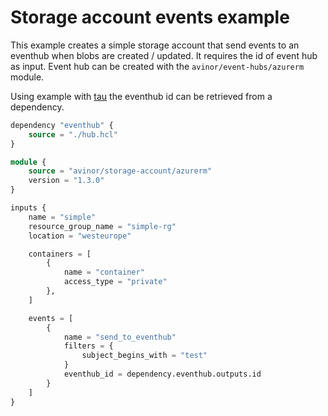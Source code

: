 # Storage account events example

This example creates a simple storage account that send events to an eventhub when blobs are created / updated. It requires the id of event hub as input. Event hub can be created with the `avinor/event-hubs/azurerm` module.

Using example with [tau](https://github.com/avinor/tau) the eventhub id can be retrieved from a dependency.

```terraform
dependency "eventhub" {
    source = "./hub.hcl"
}

module {
    source = "avinor/storage-account/azurerm"
    version = "1.3.0"
}

inputs {
    name = "simple"
    resource_group_name = "simple-rg"
    location = "westeurope"

    containers = [
        {
            name = "container"
            access_type = "private"
        },
    ]

    events = [
        {
            name = "send_to_eventhub"
            filters = {
                subject_begins_with = "test"
            }
            eventhub_id = dependency.eventhub.outputs.id
        }
    ]
}
```
